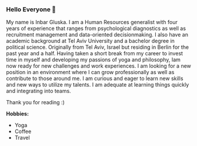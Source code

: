 ### Hello Everyone 👋

My name is Inbar Gluska.
I am a Human Resources generalist with four years of experience that ranges from psychological diagnostics as well as recruitment management and data-oriented decisionmaking. I also have an academic background at Tel Aviv University and a bachelor degree in political science.
Originally from Tel Aviv, Israel but residing in Berlin for the past year and a half.
Having taken a short break from my career to invest time in myself and developing my passions of yoga and philosophy, Iam now ready for new challenges and work experiences. I am looking for a new position in an environment where I can grow professionally as well as contribute to those around me.
I am curious and eager to learn new skills and new ways to utilize my talents. I am adequate at learning things quickly and integrating into teams.

Thank you for reading :)

**Hobbies:**
- Yoga
- Coffee
- Travel



<!--
**InbarGluska/InbarGluska** is a ✨ _special_ ✨ repository because its `README.md` (this file) appears on your GitHub profile.

Here are some ideas to get you started:

- 🔭 I’m currently working on ...
- 🌱 I’m currently learning ...
- 👯 I’m looking to collaborate on ...
- 🤔 I’m looking for help with ...
- 💬 Ask me about ...
- 📫 How to reach me: ...
- 😄 Pronouns: ...
- ⚡ Fun fact: ...
-->
